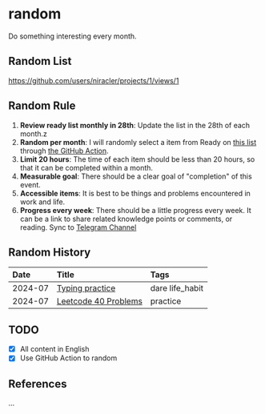 # random

Do something interesting every month.

## Random List

https://github.com/users/niracler/projects/1/views/1

## Random Rule

1. **Review ready list monthly in 28th**: Update the list in the 28th of each month.z
2. **Random per month**: I will randomly select a item from Ready on [this list](https://github.com/users/niracler/projects/1/views/1) through [the GitHub Action](https://github.com/niracler/random/actions/workflows/random.yml).
3. **Limit 20 hours**: The time of each item should be less than 20 hours, so that it can be completed within a month.
4. **Measurable goal**: There should be a clear goal of "completion" of this event.
5. **Accessible items**: It is best to be things and problems encountered in work and life.
6. **Progress every week**: There should be a little progress every week. It can be a link to share related knowledge points or comments, or reading. Sync to [Telegram Channel](https://t.me/tomoko_channel)

## Random History

<!-- TABLE_START -->

| Date    | Title                                                               | Tags            |
|:--------|:--------------------------------------------------------------------|:----------------|
| 2024-07 | [Typing practice](https://github.com/niracler/random/issues/6)      | dare life_habit |
| 2024-07 | [Leetcode 40 Problems](https://github.com/niracler/random/issues/5) | practice        |

<!-- TABLE_END -->

## TODO

- [x] All content in English
- [x] Use GitHub Action to random

## References

...
